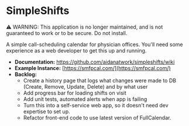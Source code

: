 # SimpleShifts

⚠️ WARNING: This application is no longer maintained, and is not guaranteed to work or to be secure. Do not install.

A simple call-scheduling calendar for physician offices. You'll need some experience as a web developer to get this up and running.

- **Documentation:** https://github.com/aidanatwork/simpleshifts/wiki
- **Example Instance:** [https://smfpcal.com/](https://smfpcal.com/)
- **Backlog:** 
    - Create a history page that logs what changes were made to DB (Create, Remove, Update, Delete) and by what user
    - Add progress bar for loading shifts on visit
    - Add unit tests, automated alerts when app is failing
    - Turn this into a self-service web app, so it doesn't need dev expertise to set up.
    - Refactor front-end code to use latest version of FullCalendar. 
